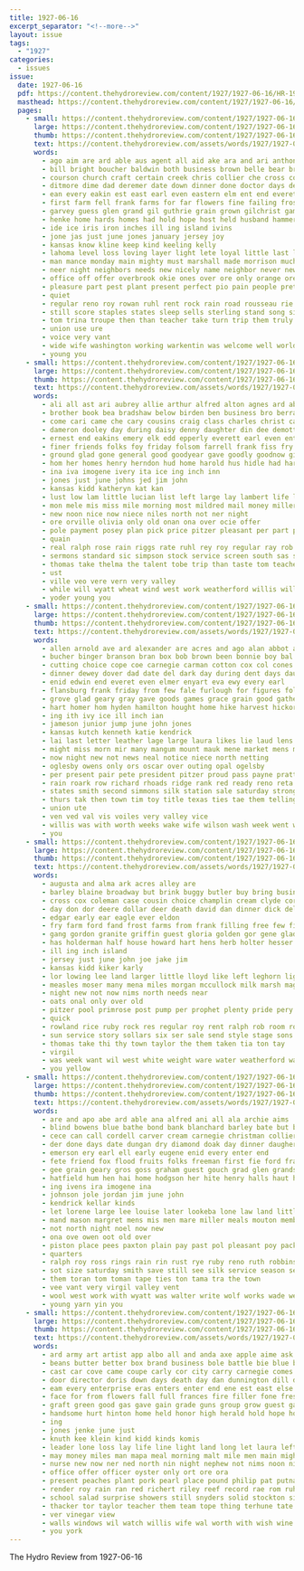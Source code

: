 ```yaml
---
title: 1927-06-16
excerpt_separator: "<!--more-->"
layout: issue
tags:
  - "1927"
categories:
  - issues
issue:
  date: 1927-06-16
  pdf: https://content.thehydroreview.com/content/1927/1927-06-16/HR-1927-06-16.pdf
  masthead: https://content.thehydroreview.com/content/1927/1927-06-16/masthead/HR-1927-06-16.jpg
  pages:
    - small: https://content.thehydroreview.com/content/1927/1927-06-16/small/HR-1927-06-16-01.jpg
      large: https://content.thehydroreview.com/content/1927/1927-06-16/large/HR-1927-06-16-01.jpg
      thumb: https://content.thehydroreview.com/content/1927/1927-06-16/thumbnails/HR-1927-06-16-01.jpg
      text: https://content.thehydroreview.com/assets/words/1927/1927-06-16/HR-1927-06-16-01.txt
      words:
        - ago aim are ard able aus agent all aid ake ara and ari anthony abt
        - bill bright boucher baldwin both business brown belle bear browne better but bank base blue board boon boom burden bride box bines boy bonds boston bath been born bryant blakley brook bertie best blest ber bills ball baker begin bas back big bros baby
        - courson church craft certain creek chris collier che cross comes company county cotton chas crosswhite coach city citizen can colorado clinton come cost corn course chamber christian caddo came clear con child
        - ditmore dime dad deremer date down dinner done doctor days deep deal day dorothy december doing during dunithan daughter daughters death dear
        - ean every eakin est east earl even eastern elm ent end everett ever
        - first farm fell frank farms for far flowers fine failing frost free friday from fare fame forward full few fan folks front former friends fair filling friend fund
        - garvey guess glen grand gil guthrie grain grown gilchrist games geary gram guth good goss getting game going gertrude gentle gold glad gin
        - henke home hards homes had hold hope host held husband hammer hour harris homestead hay hatfield handsome has hobart hydro health her high house hot horde heart homa how hall henry harvest huge him
        - ide ice iris iron inches ill ing island ivins
        - jone jas just june jones january jersey joy
        - kansas know kline keep kind keeling kelly
        - lahoma level loss loving layer light lete loyal little last large like latter land life lat lillian lucky late later line lydia lodge lindsay long lay lone
        - man mance monday main mighty must marshall made morrison much men matte miss mountain mauk milk may marguerite many matter merit mobile marriage moore more mayo mark mat mas mer most march
        - neer night neighbors needs new nicely name neighbor never news nutter necessary nie nor now nine not nanette
        - office off offer overbrook okie ones over ore only orange oregon
        - pleasure part pest plant present perfect pio pain people pretty port pounds phillip potter pearl pack philip pent place pro president pond past price
        - quiet
        - regular reno roy rowan ruhl rent rock rain road rousseau rie room risch rest rena rocky role rebekah running ready rate
        - still score staples states sleep sells sterling stand song simple stock sunny sunday strife sandy seven silver sorrow such scott strong study seems sat seales seed student sept sow salary station state sale season see shower special son sun school south said september show smith spring saturday she street soon shown store
        - tom trina troupe then than teacher take turn trip them truly thy touch thorns the tester thomas town team talent
        - union use ure
        - voice very vant
        - wide wife washington working warkentin was welcome well world went will weak weather worth worker way warren weatherford wood with work weeks wilson wilma week west wheat waller
        - young you
    - small: https://content.thehydroreview.com/content/1927/1927-06-16/small/HR-1927-06-16-02.jpg
      large: https://content.thehydroreview.com/content/1927/1927-06-16/large/HR-1927-06-16-02.jpg
      thumb: https://content.thehydroreview.com/content/1927/1927-06-16/thumbnails/HR-1927-06-16-02.jpg
      text: https://content.thehydroreview.com/assets/words/1927/1927-06-16/HR-1927-06-16-02.txt
      words:
        - ali all ast ari aubrey allie arthur alfred alton agnes ard able and age aton andrew alsup are
        - brother book bea bradshaw below birden ben business bro berra brad baby birmingham band barnes bridge beer bert byron better blough baek boys body beri barber bothe balance beams ber beatty bers but buy best both bill back been bertha
        - come cari came che cary cousins craig class charles christ cake choice carr count claridge creek current clyde cook constant cream churches cruzan caller clark crane can car cool chas call cost city crosswhite carver church child
        - dameron dooley day during daisy denny daughter din dee demotte dinner dennison don dame denis depta duke duco death
        - ernest end eakins emery elk edd epperly everett earl even enter
        - finer friends folks foy friday folsom farrell frank fiss fry fern fix from field fred for firm fink fiber filler fisher
        - ground glad gone general good goodyear gave goodly goodnow given gregg
        - hom her homes henry herndon hud home harold hus hidle had har honor high hydro hudson helmuth haley hin hinton him holding hubert hern hem held hay harvest has hope
        - ina iva imogene ivery ita ice ing inch inn
        - jones just june johns jed jim john
        - kansas kidd katheryn kat kan
        - lust low lam little lucian list left large lay lambert life leonard lar learn lee lett lucas love lettie last lak louise line
        - mon mele mis miss mile morning most mildred mail money miller mede monday maple mckee mich mery maud many mario marjorie moore made members medford monda mer mar method
        - new noon nice now niece niles north not ner night
        - ore orville olivia only old onan ona over ocie offer
        - pole payment posey plan pick price pitzer pleasant per part pennington present pees people pauline pais place payton peo phoenix packard
        - quain
        - real ralph rose rain riggs rate ruhl rey roy regular ray rob rates ruth rise robertson reason ranges rus rowland raetz
        - sermons standard sic simpson stock service screen south sas sales seems she sutton stewart seitz som saturday sell sun soon staples sick surprise school sunday scott shoe sul special still see summer short sons strong sis shaw son stout ser spain stay sister
        - thomas take thelma the talent tobe trip than taste tom teacher talkington teach ton tee them townsend triplett trom ten turn then thee thomason
        - ust
        - ville veo vere vern very valley
        - while will wyatt wheat wind west work weatherford willis williams wayne week went wich werr wife was wish why well world weal with weather
        - yoder young you
    - small: https://content.thehydroreview.com/content/1927/1927-06-16/small/HR-1927-06-16-03.jpg
      large: https://content.thehydroreview.com/content/1927/1927-06-16/large/HR-1927-06-16-03.jpg
      thumb: https://content.thehydroreview.com/content/1927/1927-06-16/thumbnails/HR-1927-06-16-03.jpg
      text: https://content.thehydroreview.com/assets/words/1927/1927-06-16/HR-1927-06-16-03.txt
      words:
        - allen arnold ave ard alexander are acres and ago alan abbot all
        - bucher binger branson bran box bob brown been bonnie boy bal boyer big black blanchard boys barber blackwell bee burgman ber blue business best
        - cutting choice cope coe carnegie carman cotton cox col cones credit child call center can caddo chambers charley cream claude county count cake corn cap con cheeks clarida chance comes church cousin
        - dinner dewey dover dad date del dark day during dent days daughter dailey dress demand
        - enid edwin end everet even elmer enyart eva ewy every earl
        - flansburg frank friday from few fale furlough for figures folks fie field fam full friends forget
        - grove glad geary gray gave goods games grace grain good gather guy green gar george
        - hart homer hom hyden hamilton hought home hike harvest hickory hydro her hancock hed hattie high has held him hoe
        - ing ith ivy ice ill inch ian
        - jameson junior jump june john jones
        - kansas kutch kenneth katie kendrick
        - lai last letter leather lage large laura likes lie laud lens lovely let little lee lay left
        - might miss morn mir many mangum mount mauk mene market mens made macky much miller more mcalester mith martha most maude morgan mer mis morning mcgaughey monday mound
        - now night new not news neal notice niece north netting
        - oglesby owens only ors oscar over outing opal ogelsby
        - per present pair pete president pitzer proud pass payne pratt pretty penn pay price pleasant press pues pastel
        - rain roark row richard rhoads ridge rank red ready reno reta ralston robinson rey round real roy rains rear russell ray
        - states smith second simmons silk station sale saturday strong suit sox stanley september sam son sons styles ser see six spring shelton sas she spearman shoe store swiss stockton sister solid shirts sunday sarah special suter storm sell summer
        - thurs tak then town tim toy title texas ties tae them telling the than taman toe tan tea triplette ton talk
        - union ute
        - ven ved val vis voiles very valley vice
        - willis was with worth weeks wake wife wilson wash week went want west wieland weatherford wearing window white work wheat wish will why well
        - you
    - small: https://content.thehydroreview.com/content/1927/1927-06-16/small/HR-1927-06-16-04.jpg
      large: https://content.thehydroreview.com/content/1927/1927-06-16/large/HR-1927-06-16-04.jpg
      thumb: https://content.thehydroreview.com/content/1927/1927-06-16/thumbnails/HR-1927-06-16-04.jpg
      text: https://content.thehydroreview.com/assets/words/1927/1927-06-16/HR-1927-06-16-04.txt
      words:
        - augusta and alma ark acres alley are
        - barley blaine broadway but brink buggy butler buy bring business black bennie baby bridge boucher bottom block boy butter braly book best bassler burroughs brooms basket been brother
        - cross cox coleman case cousin choice champlin cream clyde corn custer cheap canner can cecil car cattle county city colony col cold creek call come clinton class
        - day don dor deere dollar deer death david dan dinner dick delia davis doctor daughter
        - edgar early ear eagle ever eldon
        - fry farm ford fand frost farms from frank filling free few first foster foot fisher friends friend fresh far for
        - gang gordon granite griffin guest gloria golden gor gene glad good gail grain greeson
        - has holderman half house howard hart hens herb holter hesser hamilton her harvest handle hole hin hamburger harry heater hydro home har hinton human harder holiness high henry
        - ill ing inch island
        - jersey just june john joe jake jim
        - kansas kidd kiker karly
        - lor lowing lee land larger little lloyd like left leghorn light lion look line
        - measles moser many mena miles morgan mccullock milk marsh maggard miss marceline magnolia munch myrtle monday method more market
        - night new not now nims north needs near
        - oats onal only over old
        - pitzer pool primrose post pump per prophet plenty pride pery pounds price ping pair paradise part pack pete profit phi peoples
        - quick
        - rowland rice ruby rock res regular roy rent ralph rob room row reg ross rosier
        - sun service story sollars six ser sale send style stage sons stoves she still stove station stockton simmons springs shown shade sales see scott set sat sunday seigle sauce sell stock saturday
        - thomas take thi thy town taylor the them taken tia ton tay
        - virgil
        - was week want wil west white weight ware water weatherford watts wells will williams wife with wheat well work wilson weeks went
        - you yellow
    - small: https://content.thehydroreview.com/content/1927/1927-06-16/small/HR-1927-06-16-05.jpg
      large: https://content.thehydroreview.com/content/1927/1927-06-16/large/HR-1927-06-16-05.jpg
      thumb: https://content.thehydroreview.com/content/1927/1927-06-16/thumbnails/HR-1927-06-16-05.jpg
      text: https://content.thehydroreview.com/assets/words/1927/1927-06-16/HR-1927-06-16-05.txt
      words:
        - are and apo abe ard able ana alfred ani all ala archie aims
        - blind bowens blue bathe bond bank blanchard barley bate but boyt beck bonnie ben bowen been bill bright business buy bride bryant beatty both boys barnes baker
        - cece can call cordell carver cream carnegie christman collier child cares cry couch carne city chor custer cool cael cee col colter
        - der done days date dungan dry diamond doak day dinner daugherty ditmore dorthy din daughter dyce due
        - emerson ery earl ell early eugene enid every enter end
        - fete friend fox flood fruits folks freeman first fie ford frankie fone fred fam farmer fresh feno full friends for forget
        - gee grain geary gros goss graham guest gouch grad glen grandson george gay grand gus gere good
        - hatfield hum hen hai home hodgson her hite henry halls haut happy heart helen harold haggard harlan had ham hobart hamlet hydro hafer hardy has harness
        - ing ivens ira imogene ina
        - johnson jole jordan jim june john
        - kendrick kellar kinds
        - let lorene large lee louise later lookeba lone law land little lay lawrence list laren luken laundry lan last
        - mand mason margret mens mis men mare miller meals mouton members market moore man monday maggard muri mea miss mill milliner
        - not north night noel now new
        - ona ove owen oot old over
        - piston place pees paxton plain pay past pol pleasant poy packard per present pack par pagans
        - quarters
        - ralph roy ross rings rain rin rust rye ruby reno ruth robbins ruhl rough rhoads route rist roads roark
        - sot size saturday smith save still see silk service season sell son store side sees stephenson sons sid suits saa state sunday sister sale summer sutton star sick soe sae standard sales she
        - them toran tom toman tape ties ton tama tra the town
        - vee vant very virgil valley vent
        - wool west work with wyatt was walter write wolf works wade week wheat working winter wye weatherford want waren weeks wie will wal wisel willia way went weather win
        - young yarn yin you
    - small: https://content.thehydroreview.com/content/1927/1927-06-16/small/HR-1927-06-16-06.jpg
      large: https://content.thehydroreview.com/content/1927/1927-06-16/large/HR-1927-06-16-06.jpg
      thumb: https://content.thehydroreview.com/content/1927/1927-06-16/thumbnails/HR-1927-06-16-06.jpg
      text: https://content.thehydroreview.com/assets/words/1927/1927-06-16/HR-1927-06-16-06.txt
      words:
        - ard army art artist app albo all and anda axe apple aime ask are alley
        - beans butter better box brand business bole battle bie blue bright bulk belong bolt bank bird bandy blaze bors best back barn been big bhat blakley browne but baby butcher
        - cast car cove came coupe carly cor city carry carnegie comes chief carl coffee call can cach come custer chas char corn col cape coy county card
        - door director doris down days death day dan dunnington dill den der dollar done dark daughter duty dou dinner
        - eam every enterprise eras enters enter end ene est east else elk ervin etna egg early
        - face for from flowers fall full frances fire filler fone fresh frank few fan first front felton forty found flow fred friends fate
        - graft green good gas gave gain grade guns group grow guest gates ginger gentleman goods goodson gut ger glass goehring ground going
        - handsome hurt hinton home held honor high herald hold hope hoon hill hydro house holderman hail heard hammer hed hag had hatfield human her harvest
        - ing
        - jones jenke june just
        - knuth kee klein kind kidd kinds komis
        - leader lone loss lay life line light land long let laura left loretta landau lee large later lucian len lack last
        - may money miles man mapa meal morning malt mile men main might moody mee mil most mine much mange model members mangum monday mass mountain matt made
        - nurse new now ner ned north nin night nephew not nims noon nie needs nor near neighbors
        - office offer officer oyster only ort ore ora
        - present peaches plant pork pearl place pound philip pat putnam pickles per purchase plenty pie pabst part past patient post pounds pull
        - render roy rain ran red richert riley reef record rae rom ruhl ria robes rains ress room
        - school salad surprise showers still snyders solid stockton silver sat stock store short special soul sen shell seven save sleep shun service sour standard sunday shirk scott son small saw soon sly smoke set sell shower see stolen show she smith sand sak signs south springs stores stant storm screen sack saturday shock sur
        - thacker tor taylor teacher them team tope thing terhune tate tee town tam tat take tha the tea tak tart taken try
        - ver vinegar view
        - walls windows wil watch willis wife wal worth with wish wine week wort wilson wire word while white work well war ware was want washita west wide wells wool went will wes
        - you york
---
```


The Hydro Review from 1927-06-16

<!--more-->


